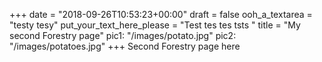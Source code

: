 +++
date = "2018-09-26T10:53:23+00:00"
draft = false
ooh_a_textarea = "testy tesy"
put_your_text_here_please = "Test  tes tes tsts "
title = "My second Forestry page"
pic1: "/images/potato.jpg"
pic2: "/images/potatoes.jpg"
+++
Second Forestry page here